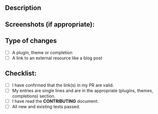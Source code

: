 <!--- Provide a general summary of your changes in the Title above -->

## Description
<!--- Describe your changes in detail -->

## Screenshots (if appropriate):

## Type of changes
<!--- What types of changes does your submission introduce? Put an `x` in all the boxes that apply: -->
- [ ] A plugin, theme or completion
- [ ] A link to an external resource like a blog post

## Checklist:
<!--- Go over all the following points, and put an `x` in all the boxes that apply. -->
<!--- If you're unsure about any of these, don't hesitate to ask. I'm happy to help! -->
- [ ] I have confirmed that the link(s) in my PR are valid.
- [ ] My entries are single lines and are in the appropriate (plugins, themes, completions) section.
- [ ] I have read the **CONTRIBUTING** document.
- [ ] All new and existing tests passed.
